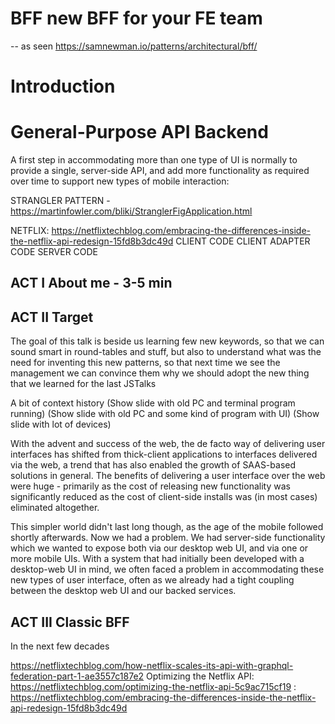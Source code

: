 # BFF new BFF for your FE team


-- as seen https://samnewman.io/patterns/architectural/bff/
# Introduction


# General-Purpose API Backend
A first step in accommodating more than one type of UI is normally to provide a single, server-side API, and add more functionality as required over time to support new types of mobile interaction:


STRANGLER PATTERN - https://martinfowler.com/bliki/StranglerFigApplication.html



NETFLIX:  https://netflixtechblog.com/embracing-the-differences-inside-the-netflix-api-redesign-15fd8b3dc49d
CLIENT CODE
CLIENT ADAPTER CODE
SERVER CODE

## ACT I About me - 3-5 min

## ACT II Target

The goal of this talk is beside us learning few new keywords, so that we can sound smart in round-tables and stuff, but also to understand what was the need for inventing this new patterns, so that next time we see the management we can convince them why we should adopt the new thing that we learned for the last JSTalks


A bit of context history
(Show slide with old PC and terminal program running)
(Show slide with old PC and some kind of program with UI)
(Show slide with lot of devices)


With the advent and success of the web, the de facto way of delivering user interfaces has shifted from thick-client applications to interfaces delivered via the web, a trend that has also enabled the growth of SAAS-based solutions in general. The benefits of delivering a user interface over the web were huge - primarily as the cost of releasing new functionality was significantly reduced as the cost of client-side installs was (in most cases) eliminated altogether.

This simpler world didn't last long though, as the age of the mobile followed shortly afterwards. Now we had a problem. We had server-side functionality which we wanted to expose both via our desktop web UI, and via one or more mobile UIs. With a system that had initially been developed with a desktop-web UI in mind, we often faced a problem in accommodating these new types of user interface, often as we already had a tight coupling between the desktop web UI and our backed services.


## ACT III Classic BFF





In the next few decades

https://netflixtechblog.com/how-netflix-scales-its-api-with-graphql-federation-part-1-ae3557c187e2
Optimizing the Netflix API: https://netflixtechblog.com/optimizing-the-netflix-api-5c9ac715cf19
: https://netflixtechblog.com/embracing-the-differences-inside-the-netflix-api-redesign-15fd8b3dc49d
